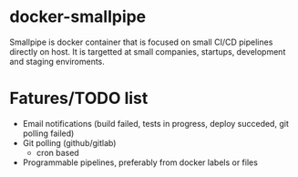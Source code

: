 # docker-smallpipe
Smallpipe is docker container that is focused on small CI/CD pipelines directly on host. It is targetted at small companies, startups, development and staging enviroments.

# Fatures/TODO list
 * Email notifications (build failed, tests in progress, deploy succeded, git polling failed)
 * Git polling (github/gitlab)
   * cron based
 * Programmable pipelines, preferably from docker labels or files
